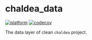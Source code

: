 # chaldea_data
[![platform](https://img.shields.io/badge/platform-flutter-2fbaf8.svg?style=flat-square)](https://github.com/karanokk/chaldea_data)
[![codecov](https://img.shields.io/codecov/c/github/karanokk/chaldea_data?color=f01f7a&logo=codecov&style=flat-square)](https://codecov.io/gh/karanokk/chaldea_data)

The data layer of clean `chaldea` project.